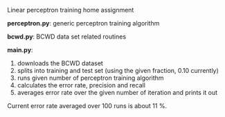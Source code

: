 Linear perceptron training home assignment

**perceptron.py**: generic perceptron training algorithm

**bcwd.py**: BCWD data set related routines

**main.py**:

1. downloads the BCWD dataset
2. splits into training and test set (using the given fraction, 0.10 currently)
3. runs given number of perceptron training algorithm
4. calculates the error rate, precision and recall
5. averages error rate over the given number of iteration and prints it out

Current error rate averaged over 100 runs is about 11 %.